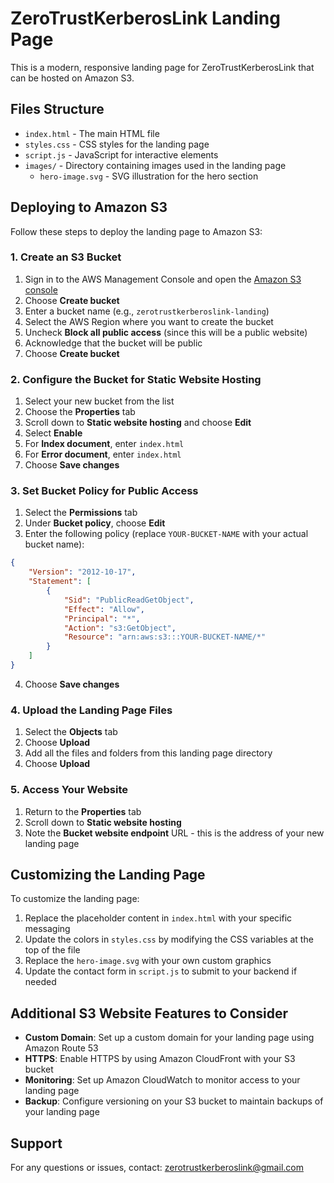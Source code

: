 # ZeroTrustKerberosLink Landing Page

This is a modern, responsive landing page for ZeroTrustKerberosLink that can be hosted on Amazon S3.

## Files Structure

- `index.html` - The main HTML file
- `styles.css` - CSS styles for the landing page
- `script.js` - JavaScript for interactive elements
- `images/` - Directory containing images used in the landing page
  - `hero-image.svg` - SVG illustration for the hero section

## Deploying to Amazon S3

Follow these steps to deploy the landing page to Amazon S3:

### 1. Create an S3 Bucket

1. Sign in to the AWS Management Console and open the [Amazon S3 console](https://console.aws.amazon.com/s3/)
2. Choose **Create bucket**
3. Enter a bucket name (e.g., `zerotrustkerberoslink-landing`)
4. Select the AWS Region where you want to create the bucket
5. Uncheck **Block all public access** (since this will be a public website)
6. Acknowledge that the bucket will be public
7. Choose **Create bucket**

### 2. Configure the Bucket for Static Website Hosting

1. Select your new bucket from the list
2. Choose the **Properties** tab
3. Scroll down to **Static website hosting** and choose **Edit**
4. Select **Enable**
5. For **Index document**, enter `index.html`
6. For **Error document**, enter `index.html`
7. Choose **Save changes**

### 3. Set Bucket Policy for Public Access

1. Select the **Permissions** tab
2. Under **Bucket policy**, choose **Edit**
3. Enter the following policy (replace `YOUR-BUCKET-NAME` with your actual bucket name):

```json
{
    "Version": "2012-10-17",
    "Statement": [
        {
            "Sid": "PublicReadGetObject",
            "Effect": "Allow",
            "Principal": "*",
            "Action": "s3:GetObject",
            "Resource": "arn:aws:s3:::YOUR-BUCKET-NAME/*"
        }
    ]
}
```

4. Choose **Save changes**

### 4. Upload the Landing Page Files

1. Select the **Objects** tab
2. Choose **Upload**
3. Add all the files and folders from this landing page directory
4. Choose **Upload**

### 5. Access Your Website

1. Return to the **Properties** tab
2. Scroll down to **Static website hosting**
3. Note the **Bucket website endpoint** URL - this is the address of your new landing page

## Customizing the Landing Page

To customize the landing page:

1. Replace the placeholder content in `index.html` with your specific messaging
2. Update the colors in `styles.css` by modifying the CSS variables at the top of the file
3. Replace the `hero-image.svg` with your own custom graphics
4. Update the contact form in `script.js` to submit to your backend if needed

## Additional S3 Website Features to Consider

- **Custom Domain**: Set up a custom domain for your landing page using Amazon Route 53
- **HTTPS**: Enable HTTPS by using Amazon CloudFront with your S3 bucket
- **Monitoring**: Set up Amazon CloudWatch to monitor access to your landing page
- **Backup**: Configure versioning on your S3 bucket to maintain backups of your landing page

## Support

For any questions or issues, contact: zerotrustkerberoslink@gmail.com
